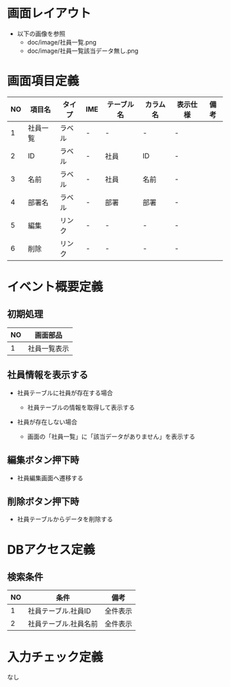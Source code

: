 # 画面レイアウト

 - 以下の画像を参照
   - doc/image/社員一覧.png
   - doc/image/社員一覧該当データ無し.png

# 画面項目定義

| NO | 項目名 | タイプ | IME | テーブル名 | カラム名 | 表示仕様 | 備考 |
| ---- | ---- | ---- | ---- | ---- | ---- | ---- | ---- |
| 1 | 社員一覧 | ラベル | - | - | - | - |
| 2 | ID | ラベル | - | 社員 | ID | - |
| 3 | 名前 | ラベル | - | 社員 | 名前 | - |
| 4 | 部署名 | ラベル | - | 部署 | 部署 | - |
| 5 | 編集 | リンク | - | - | - | - |
| 6 | 削除 | リンク | - | - | - | - |

# イベント概要定義

## 初期処理
| NO | 画面部品 |
| ---- | ---- |
| 1 | 社員一覧表示 |

## 社員情報を表示する
 - 社員テーブルに社員が存在する場合
    - 社員テーブルの情報を取得して表示する

 - 社員が存在しない場合
    - 画面の「社員一覧」に「該当データがありません」を表示する

## 編集ボタン押下時
 - 社員編集画面へ遷移する

## 削除ボタン押下時
 - 社員テーブルからデータを削除する

# DBアクセス定義

## 検索条件
| NO | 条件 | 備考
| ---- | ---- | ---- |
| 1 | 社員テーブル.社員ID | 全件表示
| 2 | 社員テーブル.社員名前 | 全件表示

# 入力チェック定義

なし

<!-- 一覧の設計書
サードバーはペインの設計書

テーブルの項目名（カラム）

・イベント概要定義
初期処理　一覧表示
押した時に行われる処理
〜DBから情報を取ってくる

情報を取得する
日本語で流れを書く

イベントボタン
保存ボタン押下
社員が登録一覧に追加される



・DBアクセス定義（検索条件、更新条件を表形式で書く）
詳細DB　findAllが何なのかを書く
検索条件を書く
データベース処理など
入力チェック定義 -->
